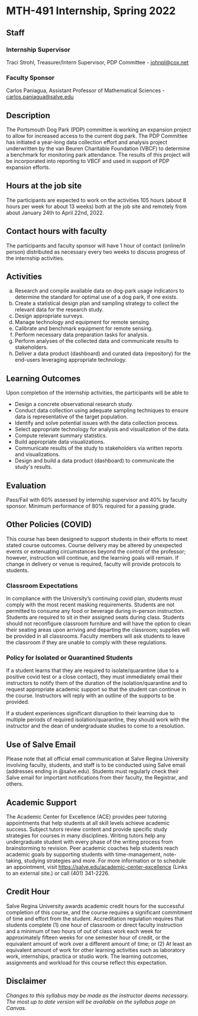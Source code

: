 # MTH-491 Internship, Spring 2022
## Staff
### Internship Supervisor
Traci Strohl, Treasurer/Intern Supervisor, PDP Committee - johnpl@cox.net
### Faculty Sponsor
Carlos Paniagua, Assistant Professor of Mathematical Sciences - carlos.paniagua@salve.edu

## Description
The Portsmouth Dog Park (PDP) committee is working an expansion project to allow for increased access to the current dog park. The PDP Committee has initiated a year-long data collection effort and analysis project underwritten by the van Beuren Charitable Foundation (VBCF) to determine a benchmark for monitoring park attendance. The results of this project will be incorporated into reporting to VBCF and used in support of PDP expansion efforts.

## Hours at the job site
The participants are expected to work on the activities 105 hours (about 8 hours per week for about 13 weeks) both at the job site and remotely from about January 24th to April 22nd, 2022.

## Contact hours with faculty
The participants and faculty sponsor will have 1 hour of contact (online/in person) distributed as necessary every two weeks to discuss progress of the internship activities.

## Activities

<ol type="a">
  <li>Research and compile available data on dog-park usage indicators to determine the standard for optimal use of a dog park, if one exists.</li>
  <li>Create a statistical design plan and sampling strategy to collect the relevant data for the research study.</li>
  <li>Design appropriate surveys.</li>
  <li>Manage technology and equipment for remote sensing.</li>
  <li>Calibrate and benchmark equipment for remote sensing.</li>
  <li>Perform necessary data preparation tasks for analysis. 
  <li>Perform analyses of the collected data and communicate results to stakeholders.</li>
  <li>Deliver a data product (dashboard) and curated data (repository) for the end-users leveraging appropriate technology.</li>
</ol>

## Learning Outcomes

Upon completion of the internship activities, the participants will be able to
- Design a concrete observational research study.
- Conduct data collection using adequate sampling techniques to ensure data is representative of the target population.
-  Identify and solve potential issues with the data collection process.
-  Select appropriate technology for analysis and visualization of the data.
-  Compute relevant summary statistics.
-  Build appropriate data visualizations.
-  Communicate results of the study to stakeholders via written reports and visualizations.
-  Design and build a data product (dashboard) to communicate the study's results.

## Evaluation

Pass/Fail with 60% assessed by internship supervisor and 40% by faculty sponsor. Minimum  performance of 80% required for a passing grade.

## Other Policies (COVID)
This course has been designed to support students in their efforts to meet stated course outcomes. Course delivery may be altered by unexpected events or extenuating circumstances beyond the control of the professor; however, instruction will continue, and the learning goals will remain. If change in delivery or venue is required, faculty will provide protocols to students.

### Classroom Expectations
In compliance with the University’s continuing covid plan, students must comply with the most recent masking requirements. Students are not permitted to consume any food or beverage during in-person instruction. Students are required to sit in their assigned seats during class. Students should not reconfigure classroom furniture and will have the option to clean their seating areas upon arriving and departing the classroom; supplies will be provided in all classrooms. Faculty members will ask students to leave the classroom if they are unable to comply with these regulations.

### Policy for Isolated or Quarantined Students
If a student learns that they are required to isolate/quarantine (due to a positive covid test or a close contact), they must immediately email their instructors to notify them of the duration of the isolation/quarantine and to request appropriate academic support so that the student can continue in the course. Instructors will reply with an outline of the supports to be provided.

If a student experiences significant disruption to their learning due to multiple periods of required isolation/quarantine, they should work with the instructor and the dean of undergraduate studies to come to a resolution.

## Use of Salve Email

Please note that all official email communication at Salve Regina University involving faculty, students, and staff is to be conducted using Salve email (addresses ending in \@salve.edu). Students must regularly check their Salve email for important notifications from their faculty, the Registrar, and others.

## Academic Support

The Academic Center for Excellence (ACE) provides peer tutoring appointments that help students at all skill levels achieve academic success. Subject tutors review content and provide specific study strategies for courses in many disciplines. Writing tutors help any undergraduate student with every phase of the writing process from brainstorming to revision. Peer academic coaches help students reach academic goals by supporting students with time-management, note-taking, studying strategies and more. For more information or to schedule an appointment, visit https://salve.edu/academic-center-excellence (Links to an external site.) or call (401) 341-2226.

## Credit Hour

Salve Regina University awards academic credit hours for the successful completion of this course, and the course requires a significant commitment of time and effort from the student. Accreditation regulation requires that students complete (1) one hour of classroom or direct faculty instruction and a minimum of two hours of out of class work each week for approximately fifteen weeks for one semester hour of credit, or the equivalent amount of work over a different amount of time; or (2) At least an equivalent amount of work for other learning activities such as laboratory work, internships, practica or studio work. The learning outcomes, assignments and workload for this course reflect this expectation.

## Disclaimer
*Changes to this syllabus may be made as the instructor deems necessary. The most up to date version will be available on the syllabus page on Canvas.*
